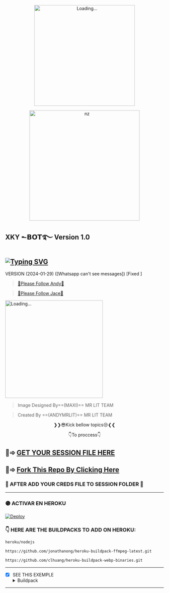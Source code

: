 <p align="center">
<img src="./Android/database/K.Prabhasha.gif" alt="Loading..." width="320"/>
<p align="center">
<img src="https://telegra.ph/file/d86dc199a3b534d40531a.jpg" alt="nz" width="350"/>
</p>

## XKY╺-𝗕𝗢𝗧࿐   Version 1.0

## [![Typing SVG](https://readme-typing-svg.herokuapp.com?font=Rockstar-ExtraBold&color=F33A6A&lines=𝐖𝐞𝐥𝐜𝐨𝐦𝐞+𝐓𝐨+XKY╺+BOT.;𝙿𝙾𝚆𝙴𝚁𝙳+𝙱𝚈:+MR+LIT+𝚃𝙴𝙰𝙼;ℂ𝕣𝕖𝕒𝕥𝕖𝕕+𝕓𝕪:+ANDYMRLIT;𝐌𝐑:+MAXI;💕HAITIAN+HACKER🙃;😁THANK+YOU🌹)](https://git.io/typing-svg)

 VERSION (2024-01-29) ([Whatsapp can't see messages]) [Fixed ]

> [🔄Please Follow Andy🤭](https://github.com/andymrlit)

> [🔄Please Follow Jace🤭](https://github.com/Gotta010)

<img src="./Android/database/andy-1.gif" alt="Loading..." width="310"/>

> Image Designed By==(MAXI)== MR LIT TEAM

> Created By ==(ANDYMRLIT)== MR LIT TEAM


<p align="center">
❯❯😎Kick bellow topics😒❮❮
</p>
<p align="center">
👇To proccess👇
</p>

## 🙂➾ [GET YOUR SESSION FILE HERE](https://xky-bot-pairing.onrender.com/)
 
## 🙂➾ [Fork This Repo By Clicking Here](https://github.com/andymrlit/XKY-BOT-V2/fork)

### 🙂 AFTER ADD YOUR CREDS FILE TO SESSION FOLDER 📁
 
----
### 🟣 ACTIVAR EN HEROKU 
[![Deploy](https://www.herokucdn.com/deploy/button.svg)](https://heroku.com/deploy?template=https://github.com/?/XKY-BOT-V2)

### 👇 HERE ARE THE BUILDPACKS TO ADD ON HEROKU: 
```bash
heroku/nodejs
```
```bash
https://github.com/jonathanong/heroku-buildpack-ffmpeg-latest.git
```
```bash
https://github.com/clhuang/heroku-buildpack-webp-binaries.git
```
-----
- [x] SEE THIS EXEMPLE <details><summary>Buildpack</summary><img src="https://i.imgur.com/t3Xzgnh.jpeg"></details>
-----
